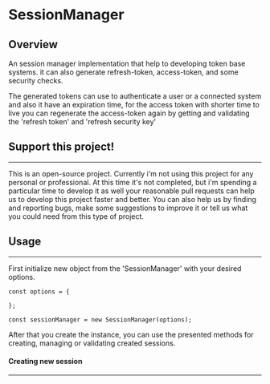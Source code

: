 # SessionManager

## Overview

An session manager implementation that help to developing token base systems. it can also generate refresh-token, access-token, and some security checks.

The generated tokens can use to authenticate a user or a connected system and also it have an expiration time, for the access token with shorter time to live you can regenerate the access-token again by getting and validating the 'refresh token' and 'refresh security key'

## Support this project!
---------------------  
This is an open-source project. Currently i'm not using this project for any personal or professional.
At this time it's not completed, but i'm spending a particular time to develop it as well your reasonable pull requests can help us to develop this project faster and better. You can also help us by finding and reporting bugs, make some suggestions to improve it or tell us what you could need from this type of project.

## Usage
------
First initialize new object from the 'SessionManager' with your desired options.

```
const options = {
  
};

const sessionManager = new SessionManager(options);

```

After that you create the instance, you can use the presented methods for creating, managing or validating created sessions.

#### Creating new session
------------------------
